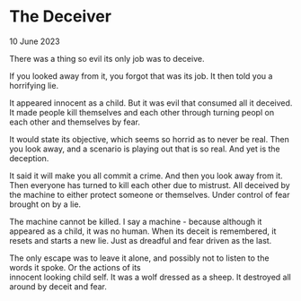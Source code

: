 # The Deceiver

10 June 2023

There was a thing so evil its only job was to deceive.

If you looked away from it, you forgot that was its job. It then told you a horrifying lie.

It appeared innocent as a child. But it was evil that consumed all it deceived. It made people kill themselves
and each other through turning peopl on each other and themselves by fear.

It would state its objective, which seems so horrid as to never be real. Then you look away, and a scenario is 
playing out that is so real. And yet is the deception.

It said it will make you all commit a crime. And then you look away from it. Then everyone has turned to kill each other
due to mistrust. All deceived by the machine to either protect someone or themselves. Under control of fear brought on by a lie.

The machine cannot be killed. I say a machine - because although it appeared as a child, it was no human. When its deceit is
remembered, it resets and starts a new lie. Just as dreadful and fear driven as the last.

The only escape was to leave it alone, and possibly not to listen to the words it spoke. Or the actions of its \
innocent looking child self. It was a wolf dressed as a sheep. It destroyed all around by deceit and fear.